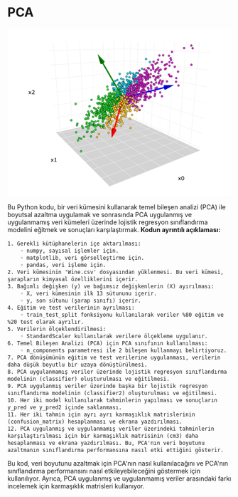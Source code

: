 # PCA

![App Screenshot](https://github.com/firengizz099/PCA/blob/main/pca.png?raw=true)

Bu Python kodu, bir veri kümesini kullanarak temel bileşen analizi (PCA) ile boyutsal azaltma uygulamak ve sonrasında PCA uygulanmış ve uygulanmamış veri kümeleri üzerinde lojistik regresyon sınıflandırma modelini eğitmek ve sonuçları karşılaştırmak. 
**Kodun ayrıntılı açıklaması:**

    1. Gerekli kütüphanelerin içe aktarılması:
        ◦ numpy, sayısal işlemler için.
        ◦ matplotlib, veri görselleştirme için.
        ◦ pandas, veri işleme için.
    2. Veri kümesinin 'Wine.csv' dosyasından yüklenmesi. Bu veri kümesi, şarapların kimyasal özelliklerini içerir.
    3. Bağımlı değişken (y) ve bağımsız değişkenlerin (X) ayırılması:
        ◦ X, veri kümesinin ilk 13 sütununu içerir.
        ◦ y, son sütunu (şarap sınıfı) içerir.
    4. Eğitim ve test verilerinin ayrılması:
        ◦ train_test_split fonksiyonu kullanılarak veriler %80 eğitim ve %20 test olarak ayrılır.
    5. Verilerin ölçeklendirilmesi:
        ◦ StandardScaler kullanılarak verilere ölçekleme uygulanır.
    6. Temel Bileşen Analizi (PCA) için PCA sınıfının kullanılması:
        ◦ n_components parametresi ile 2 bileşen kullanmayı belirtiyoruz.
    7. PCA dönüşümünün eğitim ve test verilerine uygulanması, verilerin daha düşük boyutlu bir uzaya dönüştürülmesi.
    8. PCA uygulanmamış veriler üzerinde lojistik regresyon sınıflandırma modelinin (classifier) oluşturulması ve eğitilmesi.
    9. PCA uygulanmış veriler üzerinde başka bir lojistik regresyon sınıflandırma modelinin (classifier2) oluşturulması ve eğitilmesi.
    10. Her iki model kullanılarak tahminlerin yapılması ve sonuçların y_pred ve y_pred2 içinde saklanması.
    11. Her iki tahmin için ayrı ayrı karmaşıklık matrislerinin (confusion_matrix) hesaplanması ve ekrana yazdırılması.
    12. PCA uygulanmış ve uygulanmamış veriler üzerindeki tahminlerin karşılaştırılması için bir karmaşıklık matrisinin (cm3) daha hesaplanması ve ekrana yazdırılması. Bu, PCA'nın veri boyutunu azaltmanın sınıflandırma performansına nasıl etki ettiğini gösterir.

Bu kod, veri boyutunu azaltmak için PCA'nın nasıl kullanılacağını ve PCA'nın sınıflandırma performansını nasıl etkileyebileceğini göstermek için kullanılıyor. Ayrıca, PCA uygulanmış ve uygulanmamış veriler arasındaki farkı incelemek için karmaşıklık matrisleri kullanıyor.
